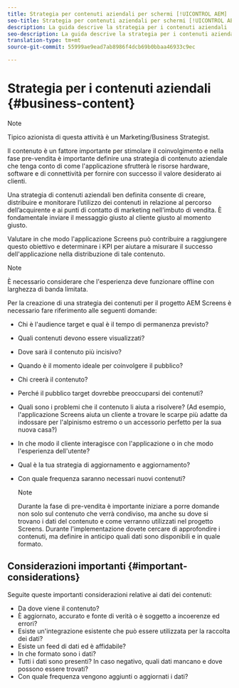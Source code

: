 ```yaml
---
title: Strategia per contenuti aziendali per schermi [!UICONTROL AEM]
seo-title: Strategia per contenuti aziendali per schermi [!UICONTROL AEM]
description: La guida descrive la strategia per i contenuti aziendali
seo-description: La guida descrive la strategia per i contenuti aziendali
translation-type: tm+mt
source-git-commit: 55999ae9ead7ab8986f4dcb69b0bbaa46933c9ec

---
```



# Strategia per i contenuti aziendali {#business-content}

>[!NOTE]
>
>Tipico azionista di questa attività è un Marketing/Business Strategist.

Il contenuto è un fattore importante per stimolare il coinvolgimento e nella fase pre-vendita è importante definire una strategia di contenuto aziendale che tenga conto di come l'applicazione sfrutterà le risorse hardware, software e di connettività per fornire con successo il valore desiderato ai clienti.

Una strategia di contenuti aziendali ben definita consente di creare, distribuire e monitorare l’utilizzo dei contenuti in relazione al percorso dell’acquirente e ai punti di contatto di marketing nell’imbuto di vendita. È fondamentale inviare il messaggio giusto al cliente giusto al momento giusto.

Valutare in che modo l'applicazione Screens può contribuire a raggiungere questo obiettivo e determinare i KPI per aiutare a misurare il successo dell'applicazione nella distribuzione di tale contenuto.

>[!NOTE]
>
>È necessario considerare che l'esperienza deve funzionare offline con larghezza di banda limitata.

Per la creazione di una strategia dei contenuti per il progetto AEM Screens è necessario fare riferimento alle seguenti domande:

* Chi è l'audience target e qual è il tempo di permanenza previsto?
* Quali contenuti devono essere visualizzati?
* Dove sarà il contenuto più incisivo?
* Quando è il momento ideale per coinvolgere il pubblico?
* Chi creerà il contenuto?
* Perché il pubblico target dovrebbe preoccuparsi dei contenuti?
* Quali sono i problemi che il contenuto li aiuta a risolvere? (Ad esempio, l'applicazione Screens aiuta un cliente a trovare le scarpe più adatte da indossare per l'alpinismo estremo o un accessorio perfetto per la sua nuova casa?)
* In che modo il cliente interagisce con l'applicazione o in che modo l'esperienza dell'utente?
* Qual è la tua strategia di aggiornamento e aggiornamento?
* Con quale frequenza saranno necessari nuovi contenuti?

   >[!NOTE]
   >
   >Durante la fase di pre-vendita è importante iniziare a porre domande non solo sul contenuto che verrà condiviso, ma anche su dove si trovano i dati del contenuto e come verranno utilizzati nel progetto Screens. Durante l'implementazione dovete cercare di approfondire i contenuti, ma definire in anticipo quali dati sono disponibili e in quale formato.

## Considerazioni importanti {#important-considerations}

Seguite queste importanti considerazioni relative ai dati dei contenuti:

* Da dove viene il contenuto?
* È aggiornato, accurato e fonte di verità o è soggetto a incoerenze ed errori?
* Esiste un'integrazione esistente che può essere utilizzata per la raccolta dei dati?
* Esiste un feed di dati ed è affidabile?
* In che formato sono i dati?
* Tutti i dati sono presenti? In caso negativo, quali dati mancano e dove possono essere trovati?
* Con quale frequenza vengono aggiunti o aggiornati i dati?
